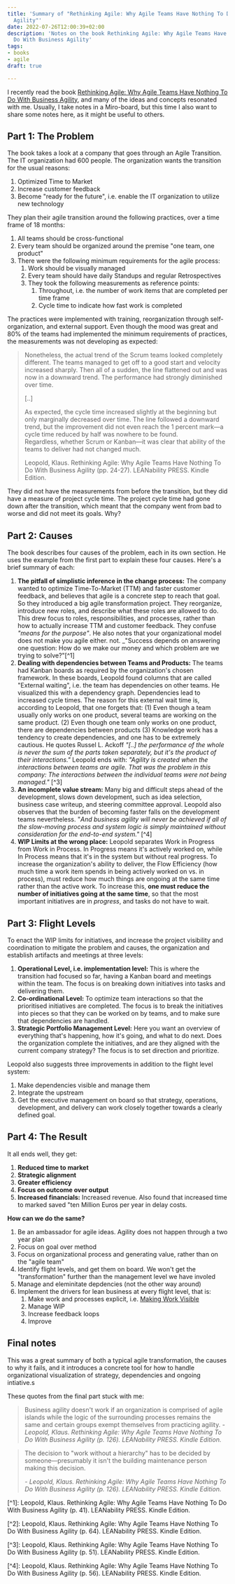 ```yaml
---
title: 'Summary of "Rethinking Agile: Why Agile Teams Have Nothing To Do With Business
  Agility"'
date: 2022-07-26T12:00:39+02:00
description: 'Notes on the book Rethinking Agile: Why Agile Teams Have Nothing To
  Do With Business Agility'
tags:
- books
- agile
draft: true

---
```

I recently read the book [Rethinking Agile: Why Agile Teams Have Nothing To Do With Business Agility](\[https://www.amazon.com/Rethinking-Agile-Nothing-Business-Agility/dp/3903205397), and many of the ideas and concepts resonated with me. Usually, I take notes in a Miro-board, but this time I also want to share some notes here, as it might be useful to others.

## Part 1: The Problem

The book takes a look at a company that goes through an Agile Transition. The IT organization had 600 people. The organization wants the transition for the usual reasons:

1. Optimized Time to Market
2. Increase customer feedback
3. Become "ready for the future", i.e. enable the IT organization to utilize new technology

They plan their agile transition around the following practices, over a time frame of 18 months:

1. All teams should be cross-functional
2. Every team should be organized around the premise "one team, one product"
3. There were the following minimum requirements for the agile process:
   1. Work should be visually managed
   2. Every team should have daily Standups and regular Retrospectives
   3. They took the following measurements as reference points:
      1. Throughout, i.e. the number of work items that are completed per time frame
      2. Cycle time to indicate how fast work is completed

The practices were implemented with training, reorganization through self-organization, and external support. Even though the mood was great and 80% of the teams had implemented the minimum requirements of practices, the measurements was not developing as expected:

> Nonetheless, the actual trend of the Scrum teams looked completely different. The teams managed to get off to a good start and velocity increased sharply. Then all of a sudden, the line flattened out and was now in a downward trend. The performance had strongly diminished over time.
>
> \[..\] 
>
> As expected, the cycle time increased slightly at the beginning but only marginally decreased over time. The line followed a downward trend, but the improvement did not even reach the 1 percent mark—a cycle time reduced by half was nowhere to be found.  
> Regardless, whether Scrum or Kanban—it was clear that ability of the teams to deliver had not changed much.
>
> Leopold, Klaus. Rethinking Agile: Why Agile Teams Have Nothing To Do With Business Agility (pp. 24-27). LEANability PRESS. Kindle Edition.

They did not have the measurements from before the transition, but they did have a measure of project cycle time. The project cycle time had gone down after the transition, which meant that the company went from bad to worse and did not meet its goals. Why?

## Part 2: Causes

The book describes four causes of the problem, each in its own section. He uses the example from the first part to explain these four causes. Here's a brief summary of each:

1. **The pitfall of simplistic inference in the change process:** The company wanted to optimize Time-To-Market (TTM) and faster customer feedback, and believes that agile is a concrete step to reach that goal. So they introduced a big agile transformation project. They reorganize, introduce new roles, and describe what these roles are allowed to do. This drew focus to roles, responsibilities, and processes, rather than how to actually increase TTM and customer feedback. They confuse _"means for the purpose"_. He also notes that your organizational model does not make you agile either. not. _"Success depends on answering one question: How do we make our money and which problem are we trying to solve?"\[^1\]
2. **Dealing with dependencies between Teams and Products:** The teams had Kanban boards as required by the organization's chosen framework. In these boards, Leopold found columns that are called "External waiting", i.e. the team has dependencies on other teams. He visualized this with a dependency graph. Dependencies lead to increased cycle times. The reason for this external wait time is, according to Leopold, that one forgets that: (1) Even though a team usually only works on one product, several teams are working on the same product. (2) Even though one team only works on one product, there are dependencies between products (3) Knowledge work has a tendency to create dependencies, and one has to be extremely cautious. He quotes Russel L. Ackoff _"\[..\] the performance of the whole is never the sum of the parts taken separately, but it's the product of their interactions."_  Leopold ends with: _"Agility is created when the interactions between teams are agile. That was the problem in this company: The interactions between the individual teams were not being managed."_ \[^3\]
3. **An incomplete value stream:** Many big and difficult steps ahead of the development, slows down development, such as idea selection, business case writeup, and steering committee approval. Leopold also observes that the burden of becoming faster falls on the development teams nevertheless. "_And business agility will never be achieved if all of the slow-moving process and system logic is simply maintained without consideration for the end-to-end system."_ \[^4\]
4. **WIP Limits at the wrong place:** Leopold separates Work in Progress from Work in Process. In Progress means it's actively worked on, while In Process means that it's in the system but without real progress. To increase the organization's ability to deliver, the Flow Efficiency (how much time a work item spends in being actively worked on vs. in process), must reduce how much things are ongoing at the same time rather than the active work. To increase this, **one must reduce the number of initiatives going at the same time**, so that the most important initiatives are in _progress_, and tasks do not have to wait.

## Part 3: Flight Levels

To enact the WIP limits for initiatives, and increase the project visibility and coordination to mitigate the problem and causes, the organization and establish artifacts and meetings at three levels:

1. **Operational Level, i.e. implementation level:** This is where the transition had focused so far, having a Kanban board and meetings within the team. The focus is on breaking down initiatives into tasks and delivering them.
2. **Co-ordinational Level:** To optimize team interactions so that the prioritised initiatives are completed. The focus is to break the initiatives into pieces so that they can be worked on by teams, and to make sure that dependencies are handled.
3. **Strategic Portfolio Management Level:** Here you want an overview of everything that's happening, how it's going, and what to do next. Does the organization complete the initiatives, and are they aligned with the current company strategy? The focus is to set direction and prioritize. 

Leopold also suggests three improvements in addition to the flight level system:

1. Make dependencies visible and manage them
2. Integrate the upstream
3. Get the executive management on board so that strategy, operations, development, and delivery can work closely together towards a clearly defined goal.

## Part 4: The Result

It all ends well, they get:

1. **Reduced time to market**
2. **Strategic alignment**
3. **Greater efficiency**
4. **Focus on outcome over output**
5. **Increased financials:** Increased revenue. Also found that increased time to marked saved "ten Million Euros per year in delay costs.

**How can we do the same?**

1. Be an ambassador for agile ideas. Agility does not happen through a two year plan
2. Focus on goal over method
3. Focus on organizational process and generating value, rather than on the "agile team"
4. Identify flight levels, and get them on board. We won't get the "transformation" further than the management level we have involed
5. Manage and eleminitate depdencies (not the other way around)
6. Implement the drivers for lean business at every flight level, that is:
   1. Make work and processes explicit, i.e. [Making Work Visible](https://www.amazon.com/Making-Work-Visible-Exposing-Optimize/dp/1942788150)
   2. Manage WIP
   3. Increase feedback loops
   4. Improve

## Final notes

This was a great summary of both a typical agile transformation, the causes to why it fails, and it introduces a concrete tool for how to handle organizational visualization of strategy, dependencies and ongoing intiative.s 

These quotes from the final part stuck with me:

> Business agility doesn't work if an organization is comprised of agile islands while the logic of the surrounding processes remains the same and certain groups exempt themselves from practicing agility. _- Leopold, Klaus. Rethinking Agile: Why Agile Teams Have Nothing To Do With Business Agility (p. 126). LEANability PRESS. Kindle Edition._

> The decision to "work without a hierarchy" has to be decided by someone—presumably it isn't the building maintenance person making this decision.
>
> _- Leopold, Klaus. Rethinking Agile: Why Agile Teams Have Nothing To Do With Business Agility (p. 126). LEANability PRESS. Kindle Edition._

\[^1\]: Leopold, Klaus. Rethinking Agile: Why Agile Teams Have Nothing To Do With Business Agility (p. 41). LEANability PRESS. Kindle Edition.

\[^2\]: Leopold, Klaus. Rethinking Agile: Why Agile Teams Have Nothing To Do With Business Agility (p. 64). LEANability PRESS. Kindle Edition.

\[^3\]: Leopold, Klaus. Rethinking Agile: Why Agile Teams Have Nothing To Do With Business Agility (p. 51). LEANability PRESS. Kindle Edition.

\[^4\]: Leopold, Klaus. Rethinking Agile: Why Agile Teams Have Nothing To Do With Business Agility (p. 56). LEANability PRESS. Kindle Edition.